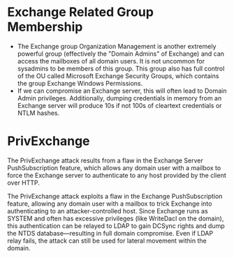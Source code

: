 # Exchange Related Group Membership
- The Exchange group Organization Management is another extremely powerful group (effectively the "Domain Admins" of Exchange) and can access the mailboxes of all domain users. It is not uncommon for sysadmins to be members of this group. This group also has full control of the OU called Microsoft Exchange Security Groups, which contains the group Exchange Windows Permissions.
- If we can compromise an Exchange server, this will often lead to Domain Admin privileges. Additionally, dumping credentials in memory from an Exchange server will produce 10s if not 100s of cleartext credentials or NTLM hashes.

# PrivExchange
The PrivExchange attack results from a flaw in the Exchange Server PushSubscription feature, which allows any domain user with a mailbox to force the Exchange server to authenticate to any host provided by the client over HTTP.

The PrivExchange attack exploits a flaw in the Exchange PushSubscription feature, allowing any domain user with a mailbox to trick Exchange into authenticating to an attacker-controlled host. Since Exchange runs as SYSTEM and often has excessive privileges (like WriteDacl on the domain), this authentication can be relayed to LDAP to gain DCSync rights and dump the NTDS database—resulting in full domain compromise. Even if LDAP relay fails, the attack can still be used for lateral movement within the domain.
